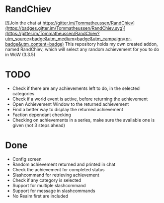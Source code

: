 # RandChiev

[![Join the chat at https://gitter.im/Tommatheussen/RandChiev](https://badges.gitter.im/Tommatheussen/RandChiev.svg)](https://gitter.im/Tommatheussen/RandChiev?utm_source=badge&utm_medium=badge&utm_campaign=pr-badge&utm_content=badge)
This repository holds my own created addon, named RandChiev, which will select any random achievement for you to do in WoW (3.3.5)

# TODO
- Check if there are any achievements left to do, in the selected categories
- Check if a world event is active, before returning the achievement
- Open Achievement Window to the returned achievement
- Find a better way to display the returned achievement
- Faction dependant checking
- Checking on achievements in a series, make sure the available one is given (not 3 steps ahead)

# Done
- Config screen
- Random achievement returned and printed in chat
- Check the achievement for completed status
- Slashcommand for retrieving achievement
- Check if any category is selected
- Support for multiple slashcommand
- Support for message in slashcommands
- No Realm first are included